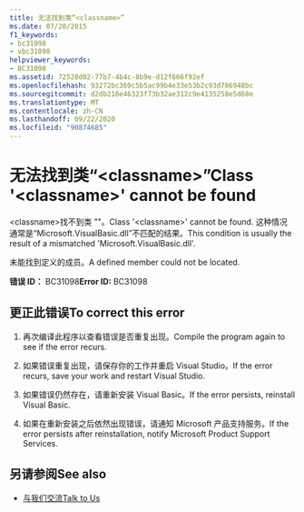 ```yaml
---
title: 无法找到类“<classname>”
ms.date: 07/20/2015
f1_keywords:
- bc31098
- vbc31098
helpviewer_keywords:
- BC31098
ms.assetid: 72528d02-77b7-4b4c-8b9e-d12f666f92ef
ms.openlocfilehash: 93272bc369c5b5ac99b4e33e53b2c93d786948bc
ms.sourcegitcommit: d2db216e46323f73b32ae312c9e4135258e5d68e
ms.translationtype: MT
ms.contentlocale: zh-CN
ms.lasthandoff: 09/22/2020
ms.locfileid: "90874685"
---
```

# <a name="class-classname-cannot-be-found"></a><span data-ttu-id="9777b-102">无法找到类“\<classname>”</span><span class="sxs-lookup"><span data-stu-id="9777b-102">Class '\<classname>' cannot be found</span></span>

<span data-ttu-id="9777b-103">\<classname>找不到类 ""。</span><span class="sxs-lookup"><span data-stu-id="9777b-103">Class '\<classname>' cannot be found.</span></span> <span data-ttu-id="9777b-104">这种情况通常是“Microsoft.VisualBasic.dll”不匹配的结果。</span><span class="sxs-lookup"><span data-stu-id="9777b-104">This condition is usually the result of a mismatched 'Microsoft.VisualBasic.dll'.</span></span>  
  
 <span data-ttu-id="9777b-105">未能找到定义的成员。</span><span class="sxs-lookup"><span data-stu-id="9777b-105">A defined member could not be located.</span></span>  
  
 <span data-ttu-id="9777b-106">**错误 ID：** BC31098</span><span class="sxs-lookup"><span data-stu-id="9777b-106">**Error ID:** BC31098</span></span>  
  
## <a name="to-correct-this-error"></a><span data-ttu-id="9777b-107">更正此错误</span><span class="sxs-lookup"><span data-stu-id="9777b-107">To correct this error</span></span>  
  
1. <span data-ttu-id="9777b-108">再次编译此程序以查看错误是否重复出现。</span><span class="sxs-lookup"><span data-stu-id="9777b-108">Compile the program again to see if the error recurs.</span></span>  
  
2. <span data-ttu-id="9777b-109">如果错误重复出现，请保存你的工作并重启 Visual Studio。</span><span class="sxs-lookup"><span data-stu-id="9777b-109">If the error recurs, save your work and restart Visual Studio.</span></span>  
  
3. <span data-ttu-id="9777b-110">如果错误仍然存在，请重新安装 Visual Basic。</span><span class="sxs-lookup"><span data-stu-id="9777b-110">If the error persists, reinstall Visual Basic.</span></span>  
  
4. <span data-ttu-id="9777b-111">如果在重新安装之后依然出现错误，请通知 Microsoft 产品支持服务。</span><span class="sxs-lookup"><span data-stu-id="9777b-111">If the error persists after reinstallation, notify Microsoft Product Support Services.</span></span>  
  
## <a name="see-also"></a><span data-ttu-id="9777b-112">另请参阅</span><span class="sxs-lookup"><span data-stu-id="9777b-112">See also</span></span>

- [<span data-ttu-id="9777b-113">与我们交流</span><span class="sxs-lookup"><span data-stu-id="9777b-113">Talk to Us</span></span>](/visualstudio/ide/feedback-options)

